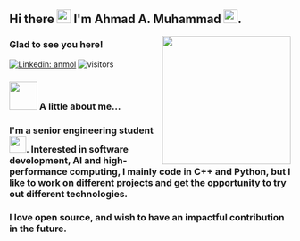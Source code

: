 <h2>Hi there <img src="https://media.giphy.com/media/hvRJCLFzcasrR4ia7z/giphy.gif" width="25px"> I'm Ahmad A. Muhammad <img src="https://media.giphy.com/media/26FlrxySR053aqbtu/giphy.gif" width="25px">.</h2>
<img align='right' src="https://octodex.github.com/images/daftpunktocat-guy.gif" width="230">
<h3>Glad to see you here!</h3>

[![Linkedin: anmol](https://img.shields.io/badge/-Ahmad_Muhammad-blue?style=flat-square&logo=Linkedin&logoColor=white&link=https://www.linkedin.com/in/ahmad-a-muhammad/)](https://www.linkedin.com/in/ahmad-a-muhammad/)
![visitors](https://visitor-badge.glitch.me/badge?page_id=ASquaredM.ASquaredM)

### <img src="https://media.giphy.com/media/VgCDAzcKvsR6OM0uWg/giphy.gif" width="50"> A little about me... 

<h3>I'm a senior engineering student<img src="https://media.giphy.com/media/zwrXgxgqSjvWDtBu8M/giphy.gif" width="30px" color="black">. Interested in software development, AI and high-performance computing, I mainly code in C++ and Python, but I like to work on different projects and get the opportunity to try out different technologies.</h3>
<h3>I love open source, and wish to have an impactful contribution in the future.</h3>

